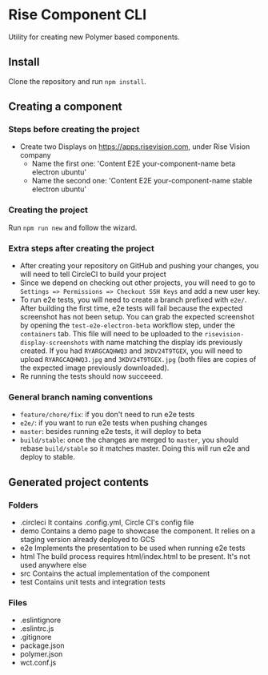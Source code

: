 # Rise Component CLI

Utility for creating new Polymer based components.

## Install

Clone the repository and run `npm install`.

## Creating a component

### Steps before creating the project

- Create two Displays on https://apps.risevision.com, under Rise Vision company
  - Name the first one: 'Content E2E your-component-name beta electron ubuntu'
  - Name the second one: 'Content E2E your-component-name stable electron ubuntu'

### Creating the project

Run `npm run new` and follow the wizard.

### Extra steps after creating the project

- After creating your repository on GitHub and pushing your changes, you will need to tell CircleCI to build your project
- Since we depend on checking out other projects, you will need to go to `Settings => Permissions => Checkout SSH Keys` and add a new user key.
- To run e2e tests, you will need to create a branch prefixed with `e2e/`. After building the first time, e2e tests will fail because the expected screenshot has not been setup. You can grab the expected screenshot by opening the `test-e2e-electron-beta` workflow step, under the `containers` tab. This file will need to be uploaded to the `risevision-display-screenshots` with name matching the display ids previously created. If you had `RYARGCAQHWQ3` and `3KDV24T9TGEX`, you will need to upload `RYARGCAQHWQ3.jpg` and `3KDV24T9TGEX.jpg` (both files are copies of the expected image previously downloaded).
- Re running the tests should now succeeed.

### General branch naming conventions

- `feature/chore/fix`: if you don't need to run e2e tests
- `e2e/`: if you want to run e2e tests when pushing changes
- `master`: besides running e2e tests, it will deploy to beta
- `build/stable`: once the changes are merged to `master`, you should rebase `build/stable` so it matches master. Doing this will run e2e and deploy to stable.

## Generated project contents

### Folders

- .circleci
  It contains .config.yml, Circle CI's config file
- demo
  Contains a demo page to showcase the component. It relies on a staging version already deployed to GCS
- e2e
  Implements the presentation to be used when running e2e tests
- html
  The build process requires html/index.html to be present. It's not used anywhere else
- src
  Contains the actual implementation of the component
- test
  Contains unit tests and integration tests

### Files

- .eslintignore
- .eslintrc.js
- .gitignore
- package.json
- polymer.json
- wct.conf.js
